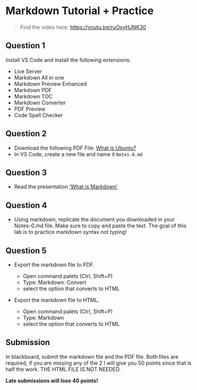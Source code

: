 # Markdown Tutorial + Practice

> Find the video here: https://youtu.be/ruOsyHJNK30

## Question 1
Install VS Code and install the following extensions:
* Live Server
* Markdown All in one
* Markdown Preview Enhanced
* Markdown PDF
* Markdown TOC
* Markdown Converter
* PDF Preview
* Code Spell Checker
  
## Question 2
* Download the following PDF File: [What is Ubuntu?](https://github.com/ra559/cis106/blob/main/docs/What%20is%20Ubuntu_%20.pdf)
* In VS Code, create a new file and name it `Notes-0.md`

## Question 3
* Read the presentation ['What is Markdown'](http://bit.ly/2KJyqbV)

## Question 4
* Using markdown, replicate the document you downloaded in your Notes-0.md file. Make sure to copy and paste the text. The goal of this lab is to practice markdown syntax not typing!

## Question 5 
* Export the markdown file to PDF.
  * Open command palets (Ctrl, Shift+P)
  * Type: Markdown: Convert
  * select the option that converts to HTML
  
* Export the markdown file to HTML.
  * Open command palets (Ctrl, Shift+P)
  * Type: Markdown 
  * select the option that converts to HTML

## Submission
In blackboard, submit the markdown file and the PDF file. Both files are required, if you are missing any of the 2 I will give you 50 points since that is half the work. THE HTML FILE IS NOT NEEDED.

**Late submissions will lose 40 points!**
